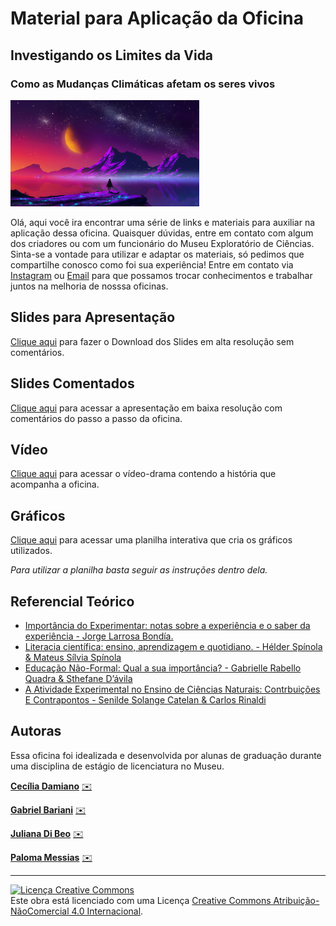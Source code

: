 # Material para Aplicação da Oficina
## Investigando os Limites da Vida
### Como as Mudanças Climáticas afetam os seres vivos

<img src="planeta_perdido1.jpg" width="60%" height="60%">

Olá, aqui você ira encontrar uma série de links e materiais para auxiliar na aplicação dessa oficina. Quaisquer dúvidas, entre em contato com algum dos criadores ou com um funcionário do Museu Exploratório de Ciências. Sinta-se a vontade para utilizar e adaptar os materiais, só pedimos que compartilhe conosco como foi sua experiência! Entre em contato via [Instagram](https://www.instagram.com/mcunicamp/) ou [Email](mailto:mc.unicamp.br) para que possamos trocar conhecimentos e trabalhar juntos na melhoria de nosssa oficinas.

## Slides para Apresentação

[Clique aqui](./ILV2.pdf) para fazer o Download dos Slides em alta resolução sem comentários.

## Slides Comentados

[Clique aqui](https://docs.google.com/presentation/d/1i-P4tC4ZUHa9v2sgamEOQgE9DtBBWtDO/edit?usp=sharing&ouid=101903527050154276771&rtpof=true&sd=true) para acessar a apresentação em baixa resolução com comentários do passo a passo da oficina.

## Vídeo

[Clique aqui](https://www.youtube.com/watch?v=_Akuy-dCAh0) para acessar o vídeo-drama contendo a história que acompanha a oficina.

## Gráficos

[Clique aqui](https://docs.google.com/spreadsheets/d/1bdVLF7xBft9Kq3w8nArWv1aGbBF26JBwtU_lCxVfOQU/edit?usp=sharing) para acessar uma planilha interativa que cria os gráficos utilizados. 

*Para utilizar a planilha basta seguir as instruções dentro dela.*

## Referencial Teórico

- [Importância do Experimentar: notas sobre a experiência e o saber da experiência - Jorge Larrosa Bondía.](https://www.scielo.br/j/rbedu/a/Ycc5QDzZKcYVspCNspZVDxC/?lang=pt&format=pdf)
- [Literacia científica: ensino, aprendizagem e quotidiano. - Hélder Spínola & Mateus Sílvia Spínola](https://digituma.uma.pt/handle/10400.13/3235)
- [Educação Não-Formal: Qual a sua importância? - Gabrielle Rabello Quadra & Sthefane D’ávila](https://periodicos.ufjf.br/index.php/zoociencias/article/view/24644)
- [A Atividade Experimental no Ensino de Ciências Naturais: Contrbuições E Contrapontos - Senilde Solange Catelan & Carlos Rinaldi](https://fisica.ufmt.br/eenciojs/index.php/eenci/article/view/239)

## Autoras
Essa oficina foi idealizada e desenvolvida por alunas de graduação durante uma disciplina de estágio de licenciatura no Museu.

**[Cecília Damiano](http://lattes.cnpq.br/5058348826136179)** 
[✉️](mailto:c195629@dac.unicamp.br)

**[Gabriel Bariani](https://www.linkedin.com/in/gabriel-ant%C3%B4nio-de-oliveira-bariani/)** 
[✉️](mailto:gabrielbariani@gmail.com)

**[Juliana Di Beo](https://www.linkedin.com/in/julianadibeo/)** 
[✉️](mailto:j200398@dac.unicamp.br)

**[Paloma Messias](http://lattes.cnpq.br/0485200457965458)** 
[✉️](mailto:p204297@dac.unicamp.br)

---

<a rel="license" href="http://creativecommons.org/licenses/by-nc/4.0/"><img alt="Licença Creative Commons" style="border-width:0" src="https://i.creativecommons.org/l/by-nc/4.0/88x31.png" /></a><br />Este obra está licenciado com uma Licença <a rel="license" href="http://creativecommons.org/licenses/by-nc/4.0/">Creative Commons Atribuição-NãoComercial 4.0 Internacional</a>.

